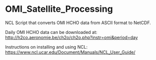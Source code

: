 # OMI_Satellite_Processing
NCL Script that converts OMI HCHO data from ASCII format to NetCDF.

Daily OMI HCHO data can be downloaded at: 
http://h2co.aeronomie.be/ch2o/ch2o.php?instr=omi&period=day

Instructions on installing and using NCL:
https://www.ncl.ucar.edu/Document/Manuals/NCL_User_Guide/
